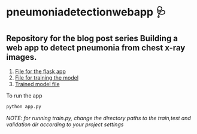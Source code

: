 # pneumoniadetectionwebapp 🩺

## Repository for the blog post series Building a web app to detect pneumonia from chest x-ray images.

1. [File for the flask app](https://github.com/anuj2110/pneumoniadetectionwebapp/blob/master/app.py)
2. [File for training the model](https://github.com/anuj2110/pneumoniadetectionwebapp/blob/master/train.py)
3. [Trained model file](https://github.com/anuj2110/pneumoniadetectionwebapp/blob/master/model.h5)


To run the app
```python
python app.py
```
*NOTE: for running train.py, change the directory paths to the train,test and validation dir according to your project settings*

<!-- You can see the reuslts below:

 ![alt-text](https://github.com/anuj2110/pneumoniadetectionwebapp/blob/master/demo1.gif)


![alt-text](https://github.com/anuj2110/pneumoniadetectionwebapp/blob/master/demo.gif) -->
